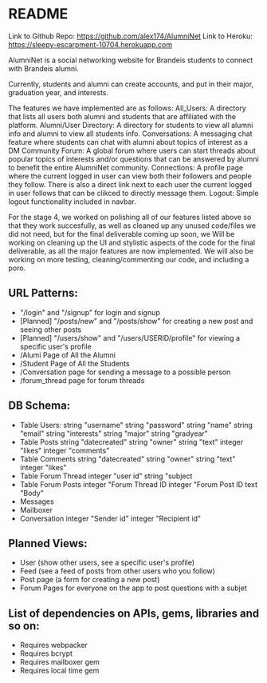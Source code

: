# README

Link to Github Repo: https://github.com/alex174/AlumniNet
Link to Heroku: https://sleepy-escarpment-10704.herokuapp.com


AlumniNet is a social networking website for Brandeis students to connect with Brandeis alumni.  

Currently, students and alumni can create accounts, and put in their major, graduation year, and interests.

The features we have implemented are as follows:
All_Users: A directory that lists all users both alumni and students that are affiliated with the platform.
Alumni/User Directory: A directory for students to view all alumni info and alumni to view all students info.
Conversations: A messaging chat feature where students can chat with alumni about topics of interest as a DM
Community Forum: A global forum where users can start threads about popular topics of interests and/or questions that can be answered by alumni to benefit the entire AlumniNet community.
Connections: A profile page where the current logged in user can view both their followers and people they follow. There is also a direct link next to each user the current logged in user follows that can be clikced to directly message them.
Logout: Simple logout functionality included in navbar.


For the stage 4, we worked on polishing all of our features listed above so that they work succesfully, as well as cleaned up any unused code/files we did not need, but for the final deliverable coming up soon, we Will be working on cleaning up the UI and stylistic aspects of the code for the final deliverable, as all the major features are now implemented. We will also be working on more testing, cleaning/commenting our code, and including a poro.




## URL Patterns:
- "/login" and "/signup" for login and signup
- [Planned] "/posts/new" and "/posts/show" for creating a new post and seeing other posts
- [Planned] "/users/show" and "/users/USERID/profile" for viewing a specific user's profile
- /Alumi Page of All the Alumni
- /Student Page of All the Students
- /Conversation page for sending a message to a possible person
- /forum_thread page for forum threads

## DB Schema:
- Table Users:
    string "username"
    string "password"
    string "name"
    string "email"
    string "interests"
    string "major"
    string "gradyear"
- Table Posts
    string "datecreated"
    string "owner"
    string "text"
    integer "likes"
    integer "comments"
- Table Comments
    string "datecreated"
    string "owner"
    string "text"
    integer "likes"
- Table Forum Thread
    integer "user id"
    string "subject
- Table Forum Posts
  integer "Forum Thread ID
  integer "Forum Post ID
  text    "Body"
- Messages
- Mailboxer
- Conversation
  integer "Sender id"
  integer "Recipient id"
    
    
    

## Planned Views:
- User (show other users, see a specific user's profile)
- Feed (see a feed of posts from other users who you follow)
- Post page (a form for creating a new post)
- Forum Pages for everyone on the app to post questions with a subjet

## List of dependencies on APIs, gems, libraries and so on:
- Requires webpacker
- Requires bcrypt
- Requires mailboxer gem
- Requires local time gem

